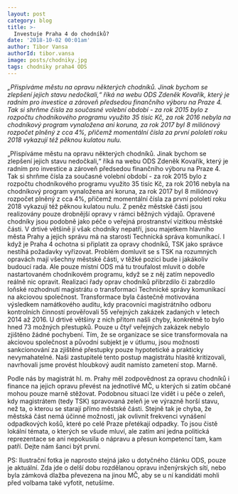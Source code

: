 ```yaml
---
layout: post
category: blog
title: >-  
  Investuje Praha 4 do chodníků?
date: '2018-10-02 00:01am'
author: Tibor Vansa
authorId: tibor.vansa
image: posts/chodniky.jpg
tags: chodniky praha4 ODS
---
```


<i>„Přispíváme městu na opravu některých chodníků. Jinak bychom se zlepšení jejich stavu nedočkali,“ říká na webu ODS Zdeněk Kovařík, který je radním pro investice a zároveň předsedou finančního výboru na Praze 4. Tak si shrňme čísla za současné volební období - za rok 2015 bylo z rozpočtu chodníkového programu využito 35 tisíc Kč, za rok 2016 nebyla na chodníkový program vynaložena ani koruna, za rok 2017 byl 8 miliónový rozpočet plněný z cca 4%, přičemž momentální čísla za první pololetí roku 2018 vykazují též pěknou kulatou nulu. </i>


„Přispíváme městu na opravu některých chodníků. Jinak bychom se zlepšení jejich stavu nedočkali,“ říká na webu ODS Zdeněk Kovařík, který je radním pro investice a zároveň předsedou finančního výboru na Praze 4. Tak si shrňme čísla za současné volební období - za rok 2015 bylo z rozpočtu chodníkového programu využito 35 tisíc Kč, za rok 2016 nebyla na chodníkový program vynaložena ani koruna, za rok 2017 byl 8 miliónový rozpočet plněný z cca 4%, přičemž momentální čísla za první pololetí roku 2018 vykazují též pěknou kulatou nulu. Z peněz městské části jsou realizovány pouze drobnější opravy v rámci běžných výdajů. 
Opravené chodníky jsou podobně jako péče o veřejná prostranství vizitkou městské části. V drtivé většině jí však chodníky nepatří, jsou majetkem hlavního města Prahy a jejich správu má na starosti Technická správa komunikací. I když je Praha 4 ochotna si připlatit za opravy chodníků, TSK jako správce nestíhá požadavky vyřizovat. Problém domluvit se s TSK na rozumných opravách mají všechny městské části, v těžké pozici bude i jakákoliv budoucí rada. Ale pouze místní ODS má tu troufalost mluvit o dobře nastartovaném chodníkovém programu, když se z něj zatím nepovedlo reálně nic opravit. 
Realizaci řady oprav chodníků přibrzdilo či zabrzdilo loňské rozhodnutí magistrátu o transformaci Technické správy komunikací na akciovou společnost. Transformace byla částečně motivována výsledkem namátkového auditu, kdy pracovníci magistrátního odboru kontrolních činností prověřovali 55 veřejných zakázek zadaných v letech 2014 až 2016. U drtivé většiny z nich přitom našli chyby, konkrétně to bylo hned 73 možných přestupků. Pouze u čtyř veřejných zakázek nebylo zjištěno žádné pochybení. Tím, že se organizace se sice transformovala na akciovou společnost a původní subjekt je v útlumu, jsou možnosti sankcionování za zjištěné přestupky pouze hypotetické a prakticky nevymahatelné. Naši zastupitelé tento postup magistrátu hlasitě kritizovali, navrhovali jsme provést hloubkový audit namísto zametení stop. Marně. 

Podle nás by magistrát hl. m. Prahy měl zodpovědnost za opravu chodníků i finance na jejich opravu převést na jednotlivé MČ, u kterých si zatím občané mohou pouze marně stěžovat. Podobnou situaci lze vidět i u péče o zeleň, kdy magistrátem (tedy TSK) spravovaná zeleň je ve výrazně horší stavu, než ta, o kterou se starají přímo městské části. Stejně tak je chyba, že městská část nemá účinné možnosti, jak ovlivnit frekvenci vynášení odpadkových košů, které po celé Praze přetékají odpadky. To jsou čistě lokální témata, o kterých se všude mluví, ale zatím ani jedna politická reprezentace se ani nepokusila o nápravu a přesun kompetencí tam, kam patří. Dejte nám šanci být první.  

PS: Ilustrační fotka je naprosto stejná jako u dotyčného článku ODS, pouze je aktuální. Zda jde o delší dobu rozdělanou opravu inženýrských sítí, nebo byla zámková dlažba převezena  na jinou MČ, aby se u ní kandidáti mohli před volbama také vyfotit, netušíme.   

